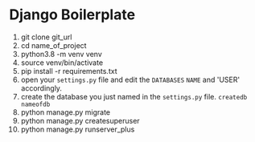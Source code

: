 # Django Boilerplate

1. git clone git_url
2. cd name_of_project
3. python3.8 -m venv venv
4. source venv/bin/activate
5. pip install -r requirements.txt
6. open your `settings.py` file and edit the `DATABASES` `NAME` and 'USER' accordingly.
7. create the database you just named in the `settings.py` file. `createdb nameofdb`
8. python manage.py migrate
9. python manage.py createsuperuser
9. python manage.py runserver_plus
